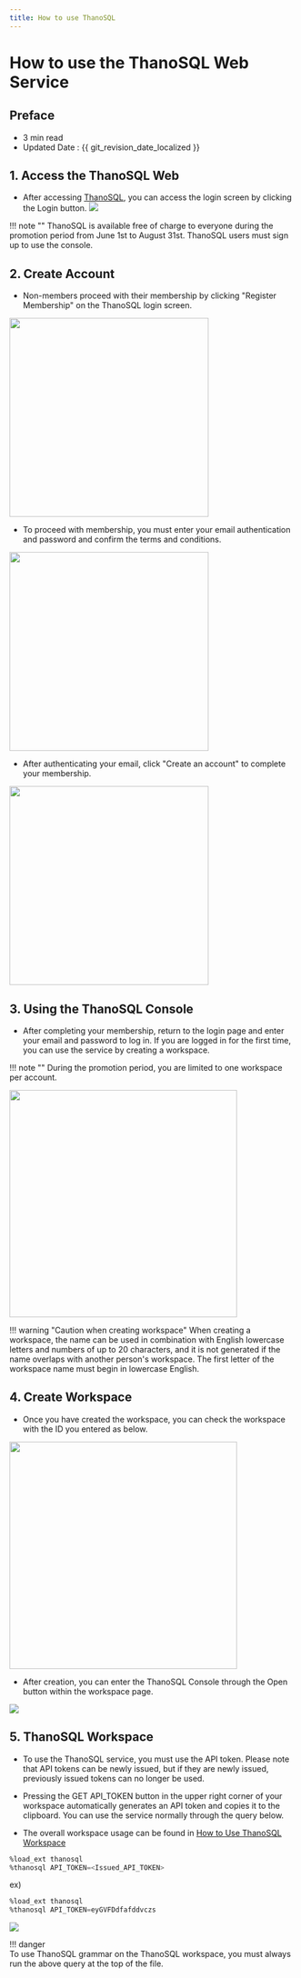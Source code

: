 ```yaml
---
title: How to use ThanoSQL
---
```


# **How to use the ThanoSQL Web Service**

## Preface

- 3 min read
- Updated Date : {{ git_revision_date_localized }}

## **1. Access the ThanoSQL Web**

- After accessing [ThanoSQL](https://www.thanosql.ai/en), you can access the login screen by clicking the Login button.
  <a href = "/img/getting_started/img0.png">
  <img src = "/img/getting_started/img0.png"></img>
  </a>

!!! note ""
      ThanoSQL is available free of charge to everyone during the promotion period from June 1st to August 31st.
      ThanoSQL users must sign up to use the console.

## **2. Create Account**

- Non-members proceed with their membership by clicking "Register Membership" on the ThanoSQL login screen.

<a href = "/img/getting_started/img1.png">
      <img src = "/img/getting_started/img1.png" width = 350px></img>
</a>

- To proceed with membership, you must enter your email authentication and password and confirm the terms and conditions.

<a href = "/img/getting_started/img2.png">
      <img src = "/img/getting_started/img2.png" width=350px></img>
</a>

- After authenticating your email, click "Create an account" to complete your membership.

<a href = "/img/getting_started/signup_complete.png">
      <img src = "/img/getting_started/signup_complete.png" width=350px></img>
</a>

## **3. Using the ThanoSQL Console**

- After completing your membership, return to the login page and enter your email and password to log in. If you are logged in for the first time, you can use the service by creating a workspace.

!!! note ""
      During the promotion period, you are limited to one workspace per account.

<a href = "/img/getting_started/img3.png">
      <img src = "/img/getting_started/img3.png" width = 400px></img>
</a>

!!! warning "Caution when creating workspace"
      When creating a workspace, the name can be used in combination with English lowercase letters and numbers of up to 20 characters, and it is not generated if the name overlaps with another person's workspace. The first letter of the workspace name must begin in lowercase English.

## **4. Create Workspace**

- Once you have created the workspace, you can check the workspace with the ID you entered as below.

<a href = "/img/getting_started/img7.png">
      <img src = "/img/getting_started/img7.png" width = 400px></img>
</a>

- After creation, you can enter the ThanoSQL Console through the Open button within the workspace page.

<a href = "/img/getting_started/img4.png">
      <img src = "/img/getting_started/img4.png"></img>
</a>

## **5. ThanoSQL Workspace**

- To use the ThanoSQL service, you must use the API token. Please note that API tokens can be newly issued, but if they are newly issued, previously issued tokens can no longer be used.

- Pressing the GET API_TOKEN button in the upper right corner of your workspace automatically generates an API token and copies it to the clipboard. You can use the service normally through the query below.

- The overall workspace usage can be found in [How to Use ThanoSQL Workspace](/en/getting_started/hello_ThanoSQL/)

```sql
%load_ext thanosql
%thanosql API_TOKEN=<Issued_API_TOKEN>
```

ex)

```sql
%load_ext thanosql
%thanosql API_TOKEN=eyGVFDdfafddvczs
```

<a href = "/img/getting_started/img6.png">
      <img src = "/img/getting_started/img6.png"></img>
</a>

!!! danger  
      To use ThanoSQL grammar on the ThanoSQL workspace, you must always run the above query at the top of the file.
